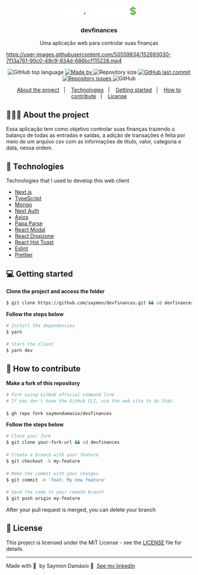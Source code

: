 <h1 align="center">
	<img alt="Logo" src=".github/logo.svg" width="200px" />
</h1>

<h3 align="center">
  devfinances
</h3>

<p align="center">Uma aplicação web para controlar suas finanças</p>

https://user-images.githubusercontent.com/50559834/152693030-7f13a761-90c0-49c9-834d-686bcf115228.mp4

<p align="center">
  <img alt="GitHub top language" src="https://img.shields.io/github/languages/top/saymondamasio/devfinances">

  <a href="https://www.linkedin.com/in/saymondamasio/">
    <img alt="Made by" src="https://img.shields.io/badge/Made%20by-Saymon%20Dam%C3%A1sio-brightgreen">
  </a>

  <img alt="Repository size" src="https://img.shields.io/github/repo-size/saymondamasio/devfinances">

  <a href="https://github.com/saymondamasio/devfinances/commits/master">
    <img alt="GitHub last commit" src="https://img.shields.io/github/last-commit/saymondamasio/devfinances">
  </a>

  <a href="https://github.com/saymondamasio/devfinances/issues">
    <img alt="Repository issues" src="https://img.shields.io/github/issues/saymondamasio/devfinances">
  </a>

  <img alt="GitHub" src="https://img.shields.io/github/license/saymondamasio/devfinances">
</p>

<p align="center">
  <a href="#-about-the-project">About the project</a>&nbsp;&nbsp;&nbsp;|&nbsp;&nbsp;&nbsp;
  <a href="#-technologies">Technologies</a>&nbsp;&nbsp;&nbsp;|&nbsp;&nbsp;&nbsp;
  <a href="#-getting-started">Getting started</a>&nbsp;&nbsp;&nbsp;|&nbsp;&nbsp;&nbsp;
  <a href="#-how-to-contribute">How to contribute</a>&nbsp;&nbsp;&nbsp;|&nbsp;&nbsp;&nbsp;
  <a href="#-license">License</a>
</p>

## 👨🏻‍💻 About the project

<p>Essa aplicação tem como objetivo controlar suas finanças trazendo o balanço de todas as entradas e saídas, a adição de transações é feita por meio de um arquivo csv com as informações de titulo, valor, categoria e data, nessa ordem.</p>

## 🚀 Technologies

Technologies that I used to develop this web client

- [Next.js](https://nextjs.org/)
- [TypeScript](https://www.typescriptlang.org/)
- [Mongo](https://www.mongodb.com/)
- [Next Auth](https://next-auth.js.org/)
- [Axios](https://axios-http.com/)
- [Papa Parse](https://www.papaparse.com/)
- [React Modal](https://reactcommunity.org/react-modal/)
- [React Dropzone](https://react-dropzone.js.org/)
- [React Hot Toast](https://react-hot-toast.com/)
- [Eslint](https://eslint.org/)
- [Prettier](https://prettier.io/)

## 💻 Getting started

**Clone the project and access the folder**

```bash
$ git clone https://github.com/saymon/devfinances.git && cd devfinances
```

**Follow the steps below**

```bash
# Install the dependencies
$ yarn

# Start the client
$ yarn dev
```

## 🤔 How to contribute

**Make a fork of this repository**

```bash
# Fork using GitHub official command line
# If you don't have the GitHub CLI, use the web site to do that.

$ gh repo fork saymondamasio/devfinances
```

**Follow the steps below**

```bash
# Clone your fork
$ git clone your-fork-url && cd devfinances

# Create a branch with your feature
$ git checkout -b my-feature

# Make the commit with your changes
$ git commit -m 'feat: My new feature'

# Send the code to your remote branch
$ git push origin my-feature
```

After your pull request is merged, you can delete your branch

## 📝 License

This project is licensed under the MIT License - see the [LICENSE](LICENSE) file for details.

---

Made with 💜 &nbsp;by Saymon Damásio 👋 &nbsp;[See my linkedin](https://www.linkedin.com/in/saymondamasio/)

